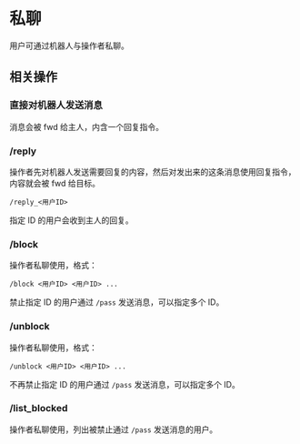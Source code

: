 # 私聊

用户可通过机器人与操作者私聊。

## 相关操作

### 直接对机器人发送消息

消息会被 fwd 给主人，内含一个回复指令。

### /reply

操作者先对机器人发送需要回复的内容，然后对发出来的这条消息使用回复指令，内容就会被 fwd 给目标。

```
/reply_<用户ID>
```

指定 ID 的用户会收到主人的回复。

### /block

操作者私聊使用，格式：

```
/block <用户ID> <用户ID> ...
```

禁止指定 ID 的用户通过 `/pass` 发送消息，可以指定多个 ID。

### /unblock

操作者私聊使用，格式：

```
/unblock <用户ID> <用户ID> ...
```

不再禁止指定 ID 的用户通过 `/pass` 发送消息，可以指定多个 ID。

### /list_blocked

操作者私聊使用，列出被禁止通过 `/pass` 发送消息的用户。
